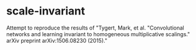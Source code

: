 # scale-invariant
Attempt to reproduce the results of "Tygert, Mark, et al. "Convolutional networks and learning invariant to homogeneous multiplicative scalings." arXiv preprint arXiv:1506.08230 (2015)."
